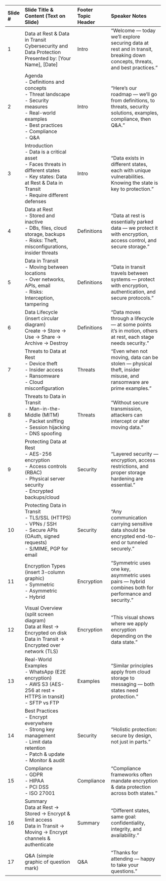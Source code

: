 | Slide # | Slide Title & Content (Text on Slide) | Footer Topic Header | Speaker Notes |
| :-- | :-- | :-- | :-- |
| 1 | Data at Rest & Data in Transit<br>Cybersecurity and Data Protection<br>Presented by: [Your Name], [Date] | Intro | “Welcome — today we’ll explore securing data at rest and in transit, breaking down concepts, threats, and best practices.” |
| 2 | Agenda<br>- Definitions and concepts<br>- Threat landscape<br>- Security measures<br>- Real-world examples<br>- Best practices<br>- Compliance<br>- Q&A | Intro | “Here’s our roadmap — we’ll go from definitions, to threats, security solutions, examples, compliance, then Q&A.” |
| 3 | Introduction<br> - Data is a critical asset<br>- Faces threats in different states<br>- Key states: Data at Rest & Data in Transit<br>- Require different defenses | Intro | “Data exists in different states, each with unique vulnerabilities. Knowing the state is key to protection.” |
| 4 | Data at Rest<br>- Stored and inactive<br>- DBs, files, cloud storage, backups<br>- Risks: Theft, misconfigurations, insider threats | Definitions | “Data at rest is essentially parked data — we protect it with encryption, access control, and secure storage.” |
| 5 | Data in Transit<br>- Moving between locations<br>- Over networks, APIs, email<br>- Risks: Interception, tampering | Definitions | “Data in transit travels between systems — protect with encryption, authentication, and secure protocols.” |
| 6 | Data Lifecycle (insert circular diagram)<br>Create → Store → Use → Share → Archive → Destroy | Definitions | “Data moves through a lifecycle — at some points it’s in motion, others at rest, each stage needs security.” |
| 7 | Threats to Data at Rest<br>- Device theft<br>- Insider access<br>- Ransomware<br>- Cloud misconfiguration | Threats | “Even when not moving, data can be stolen — physical theft, insider misuse, and ransomware are prime examples.” |
| 8 | Threats to Data in Transit<br>- Man-in-the-Middle (MITM)<br>- Packet sniffing<br>- Session hijacking<br>- DNS spoofing | Threats | “Without secure transmission, attackers can intercept or alter moving data.” |
| 9 | Protecting Data at Rest<br>- AES-256 encryption<br>- Access controls (RBAC)<br>- Physical server security<br>- Encrypted backups/cloud | Security | “Layered security — encryption, access restrictions, and proper storage hardening are essential.” |
| 10 | Protecting Data in Transit<br>- TLS/SSL (HTTPS)<br>- VPNs / SSH<br>- Secure APIs (OAuth, signed requests)<br>- S/MIME, PGP for email | Security | “Any communication carrying sensitive data should be encrypted end-to-end or tunneled securely.” |
| 11 | Encryption Types (insert 3-column graphic)<br>- Symmetric<br>- Asymmetric<br>- Hybrid | Encryption | “Symmetric uses one key, asymmetric uses pairs — hybrid combines both for performance and security.” |
| 12 | Visual Overview (split screen diagram)<br>Data at Rest → Encrypted on disk<br>Data in Transit → Encrypted over network (TLS) | Encryption | “This visual shows where we apply encryption depending on the data state.” |
| 13 | Real-World Examples<br>- WhatsApp (E2E encryption)<br>- AWS S3 (AES-256 at rest + HTTPS in transit)<br>- SFTP vs FTP | Examples | “Similar principles apply from cloud storage to messaging — both states need protection.” |
| 14 | Best Practices<br>- Encrypt everywhere<br>- Strong key management<br>- Limit data retention<br>- Patch & update<br>- Monitor & audit | Security | “Holistic protection: secure by design, not just in parts.” |
| 15 | Compliance<br>- GDPR<br>- HIPAA<br>- PCI DSS<br>- ISO 27001 | Compliance | “Compliance frameworks often mandate encryption & data protection across both states.” |
| 16 | Summary<br>Data at Rest → Stored → Encrypt & limit access<br>Data in Transit → Moving → Encrypt channels & authenticate | Summary | “Different states, same goal: confidentiality, integrity, and availability.” |
| 17 | Q&A (simple graphic of question mark) | Q&A | “Thanks for attending — happy to take your questions.” |